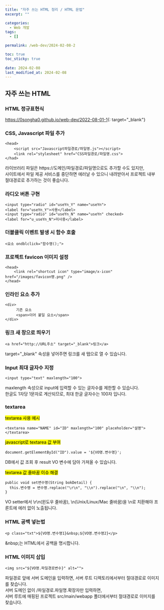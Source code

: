 ```yaml
---
title: "자주 쓰는 HTML 정리 / HTML 문법"
excerpt: ""

categories:
  - Web 개발
tags:
  - []

permalink: /web-dev/2024-02-08-2

toc: true
toc_sticky: true
 
date: 2024-02-08
last_modified_at: 2024-02-08
---
```


## 자주 쓰는 HTML

### HTML 정규표현식
<https://0songha0.github.io/web-dev/2022-08-01-1>{: target="_blank"}

### CSS, Javascript 파일 추가
```
<head>
    <script src="Javascript파일경로/파일명.js"></script>
    <link rel="stylesheet" href="CSS파일경로/파일명.css">
</had>
```
라이브러리 파일은 https://도메인/파일경로/파일명으로도 추가할 수도 있지만,  
사이트에서 파일 제공 서비스를 중단하면 에러날 수 있으니 내려받아서 프로젝트 내부 절대경로로 추가하는 것이 좋습니다.

### 라디오 버튼 구현
```
<input type="radio" id="useYn_Y" name="useYn">
<label for="useYn_Y">사용</label>
<input type="radio" id="useYn_N" name="useYn" checked>
<label for="u_useYn_N">미사용</label>
```

### 더블클릭 이벤트 발생 시 함수 호출
```
<요소 ondblclick="함수명();">
```

### 프로젝트 favicon 이미지 설정
```
<head>
	<link rel="shortcut icon" type="image/x-icon" href="/images/favicon명.png" />
</head>
```

### 인라인 요소 추가
```
<div>
     기존 요소
     <span>이어 붙일 요소</span>
</div>
```

### 링크 새 창으로 띄우기
```
<a href="http://URL주소" target="_blank">링크</a>
```
target="_blank" 속성을 넣어주면 링크를 새 탭으로 열 수 있습니다.

### Input 최대 글자수 지정
```
<input type="text" maxlength="100">
```
maxlength 속성으로 input에 입력할 수 있는 글자수를 제한할 수 있습니다.  
한글도 1자당 1문자로 계산되므로, 최대 한글 글자수는 100자 입니다.

### textarea

<mark>textarea 사용 예시</mark>
```
<textarea name="NAME" id="ID" maxlength="100" placeholder="설명"></textarea>
```

<mark>javascript로 textarea 값 부여</mark>
```
document.getElementById("ID").value = '${VO명.변수명}';
```
DB에서 값 조회 후 result VO 변수에 담아 가져올 수 있습니다.

<mark>textarea 값 줄바꿈 이슈 해결</mark>
```
public void set변수명(String bokDetail) {
  this.변수명 = 변수명.replace("\r\n", "\\n").replace("\n", "\\n");
}
```
VO setter에서 \r\n(윈도우 줄바꿈), \n(Unix/Linux/Mac 줄바꿈)을 \\n로 치환해야 프론트에 에러 없이 노출됩니다.

### HTML 공백 넣는법
```
<p class="txt">${VO명.변수명1}&nbsp;${VO명.변수명2}</p>
```
\&nbsp;는 HTML에서 공백을 명시합니다.

### HTML 이미지 삽입
```
<img src="${VO명.파일경로변수}" alt="">
```
파일경로 앞에 서버 도메인을 입력하면, 서버 루트 디렉토리에서부터 절대경로로 이미지를 찾습니다.  
서버 도메인 없이 /파일경로.파일명.확장자만 입력하면,  
서버 루트에 매핑된 프로젝트 src/main/webapp 폴더에서부터 절대경로로 이미지를 찾습니다.

